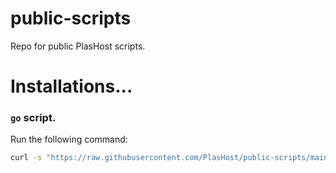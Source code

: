 # public-scripts
Repo for public PlasHost scripts.

# Installations...
### `go` script.
Run the following command:
```sh
curl -s "https://raw.githubusercontent.com/PlasHost/public-scripts/main/go" | bash -s -- i
```
